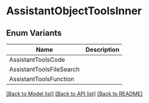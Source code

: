 # AssistantObjectToolsInner

## Enum Variants

| Name | Description |
|---- | -----|
| AssistantToolsCode |  |
| AssistantToolsFileSearch |  |
| AssistantToolsFunction |  |

[[Back to Model list]](../README.md#documentation-for-models) [[Back to API list]](../README.md#documentation-for-api-endpoints) [[Back to README]](../README.md)


